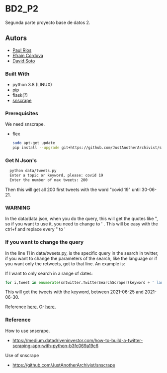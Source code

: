 # BD2_P2

Segunda parte proyecto base de datos 2.

## Autors

* [Paul Rios](https://github.com/Polomaru)
* [Efraín Córdova](https://github.com/ecordovaa)
* [David Soto](https://github.com/vid58)

### Built With

* python 3.8 (LINUX)
* pip
* flask(?)
* [snscrape](https://github.com/JustAnotherArchivist/snscrape) 

### Prerequisites

We need snscrape.
* flex
  ```sh
  sudo apt-get update
  pip install --upgrade git+https://github.com/JustAnotherArchivist/snscrape
  ```

### Get N Json's

```sh
  python data/tweets.py
  Enter a topic or keyword, please: covid 19
  Enter the number of max tweets: 200
```
Then this will get all 200 first tweets with the word "covid 19" until 30-06-21.

### WARNING

In the data/data.json, when you do the query, this will get the quotes like \", so if you want to use it, you need to change to ' .
This will be easy with the ctrl+f and replace every \" to '

### If you want to change the query 

In the line 11 in data/tweets.py, is the specific query in the search in twitter, if you want to change the parameters of the search, like the language or if you want only the retweets, got to that line. An example is:

If I want to only search in a range of dates:


```py
for i,tweet in enumerate(sntwitter.TwitterSearchScraper(keyword + ' lang:es since:2021-06-25 until:2021-06-30  -filter:links -filter:replies').get_items())  :
```
This will get the tweets with the keyword, between 2021-06-25 and 2021-06-30. 

Reference [here.](https://www.tweetbinder.com/blog/twitter-advanced-search/)
Or [here.](https://twitter.com/search-advanced?lang=en-GB)




### Reference

How to use snscrape.

* https://medium.datadriveninvestor.com/how-to-build-a-twitter-scraping-app-with-python-b3fc069a19c6

Use of snscrape

* https://github.com/JustAnotherArchivist/snscrape

